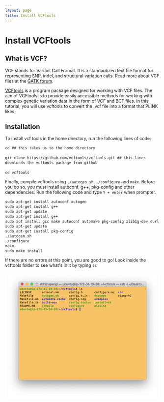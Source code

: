 ```yaml
---
layout: page
title: Install VCFtools
---
```


Install VCFtools
================

## What is VCF?

VCF stands for Variant Call Format. It is a standardized text file format for representing SNP, indel, and structural variation calls. Read more about VCF files at the [GATK forum](https://gatkforums.broadinstitute.org/gatk/discussion/1268/what-is-a-vcf-and-how-should-i-interpret-it).

[VCFtools](http://vcftools.sourceforge.net/man_latest.html#EXAMPLES) is a program package designed for working with VCF files. The aim of VCFtools is to provide easily accessible methods for working with complex genetic variation data in the form of VCF and BCF files. In this tutorial, you will use vcftools to convert the .vcf file into a format that PLINK likes.

## Installation

To install vcf tools in the home directory, run the following lines of code:

```
cd ## this takes us to the home directory

git clone https://github.com/vcftools/vcftools.git ## this lines downloads the vcftools package from github

cd vcftools

```

Finally, compile vcftools using `./autogen.sh`, `./configure` and `make`. Before you do so, you must install autoconf, g++, pkg-config and other dependencies. Run the following code and type `Y + enter` when prompter.

```
sudo apt-get install autoconf autogen
sudo apt-get install g++
sudo apt-get update
sudo apt-get install g++
sudo apt install gcc make autoconf automake pkg-config zlib1g-dev curl
sudo apt-get update
sudo apt-get install pkg-config
./autogen.sh
./configure
make
sudo make install
```

If there are no errors at this point, you are good to go! Look inside the vcftools folder to see what's in it by typing `ls`

![](images/vcftools.png)
